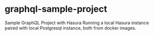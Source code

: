 # graphql-sample-project
Sample GraphQL Project with Hasura
Running a local Hasura instance paired with local Postgresql instance, both from docker images.
